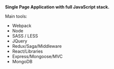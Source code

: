 **Single Page Application with full JavaScript stack.** 

Main tools:

- Webpack
- Node
- SASS / LESS
- JQuery
- Redux/Saga/Middleware
- React/Libraries 
- Express/Mongoose/MVC
- MongoDB
       